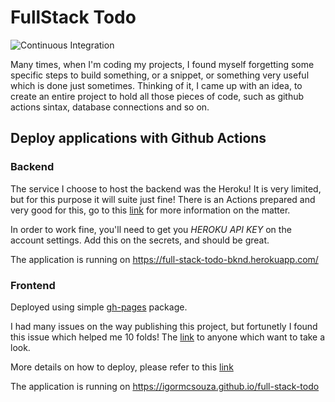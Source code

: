 # FullStack Todo

![Continuous Integration](https://github.com/igormcsouza/full-stack-todo/workflows/Continuous%20Integration/badge.svg)

Many times, when I'm coding my projects, I found myself forgetting some specific
steps to build something, or a snippet, or something very useful which is done
just sometimes. Thinking of it, I came up with an idea, to create an entire
project to hold all those pieces of code, such as github actions sintax,
database connections and so on.

## Deploy applications with Github Actions

### Backend

The service I choose to host the backend was the Heroku! It is very limited, but
for this purpose it will suite just fine! There is an Actions prepared and very
good for this, go to this
[link](https://github.com/marketplace/actions/deploy-to-heroku#env-file) for
more information on the matter.

In order to work fine, you'll need to get you _HEROKU API KEY_ on the account
settings. Add this on the secrets, and should be great.

The application is running on https://full-stack-todo-bknd.herokuapp.com/

### Frontend

Deployed using simple [gh-pages](https://github.com/tschaub/gh-pages) package.

I had many issues on the way
publishing this project, but fortunetly I found this issue which helped me 10
folds! The [link](https://github.com/tschaub/gh-pages/issues/345) to anyone
which want to take a look.

More details on how to deploy, please refer to this
[link](https://create-react-app.dev/docs/deployment/#github-pages)

The application is running on https://igormcsouza.github.io/full-stack-todo
